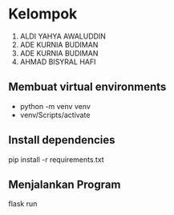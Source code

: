 # Kelompok
<ol>
  <li>ALDI YAHYA AWALUDDIN</li>
  <li>ADE KURNIA BUDIMAN</li>
  <li>ADE KURNIA BUDIMAN</li>
  <li>AHMAD BISYRAL HAFI</li>
</ol>


## Membuat virtual environments
- python -m venv venv
- venv/Scripts/activate

## Install dependencies
pip install -r requirements.txt

## Menjalankan Program
flask run

